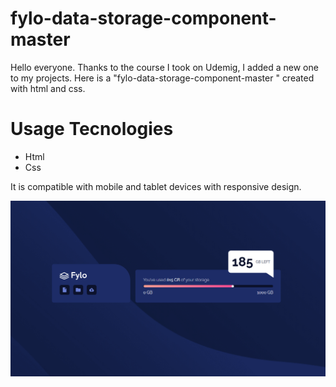 # fylo-data-storage-component-master

Hello everyone. Thanks to the course I took on Udemig, I added a new one to my projects. Here is a "fylo-data-storage-component-master " created with html and css.

# Usage Tecnologies

- Html
- Css

It is compatible with mobile and tablet devices with responsive design.

![](Capture.PNG)

